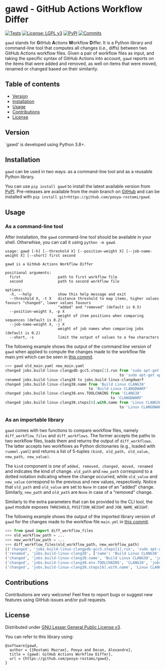 # gawd - GitHub Actions Workflow Differ

[![Tests](https://github.com/pooya-rostami/gawd/actions/workflows/test.yaml/badge.svg?branch=main)](https://github.com/pooya-rostami/gawd/actions/workflows/test.yaml)
[![License: LGPL v3](https://img.shields.io/badge/License-LGPL_v3-blue.svg)](https://www.gnu.org/licenses/lgpl-3.0)
[![PyPI](https://badgen.net/pypi/v/gawd)](https://pypi.org/project/gawd)
[![Commits](https://badgen.net/github/last-commit/pooya-rostami/gawd)](https://github.com/pooya-rostami/gawd/commits/)

`gawd` stands for **G**itHub **A**ctions **W**orkflow **D**iffer.
It is a Python library and command-line tool that computes all changes (i.e., diffs) between two GitHub Actions workflow files.
Given a pair of workflow files as input, and taking the specific syntax of GitHub Actions into account, `gawd` reports on the items that were added and removed, as well on items that were moved, renamed or changed based on their similarity.

## Table of contents

  * [Version](#version)
  * [Installation](#installation)
  * [Usage](#usage)
  * [Contributions](#contributions)
  * [License](#license)

## Version

`gawd' is developed using Python 3.8+.

## Installation

`gawd` can be used in two ways: as a command-line tool and as a reusable Python library.

You can use `pip install gawd` to install the latest available version from [PyPI](https://pypi.org/project/gawd).
Pre-releases are available from the *main* branch on [GitHub](https://github.com/pooya-rostami/gawd)
and can be installed with `pip install git+https://github.com/pooya-rostami/gawd`.

## Usage

### As a command-line tool

After installation, the `gawd` command-line tool should be available in your shell.
Otherwhise, you can call it using `python -m gawd`.

```
usage: gawd [-h] [--threshold X] [--position-weight X] [--job-name-weight X] [--short] first second

gawd is a GitHub Actions Workflow Differ

positional arguments:
  first                 path to first workflow file
  second                path to second workflow file

options:
  -h, --help            show this help message and exit
  --threshold X, -t X   distance threshold to map items, higher values favours "changed", lower values favours
                        "added" and "removed" (default is 0.5)
  --position-weight X, -p X
                        weight of item positions when comparing sequences (default is 0.2)
  --job-name-weight X, -j X
                        weight of job names when comparing jobs (default is 0.2)
  --short, -s           limit the output of values to a few characters
```


The following example shows the output of the command line version of `gawd` when applied to compute the changes made to the workflow file main.yml which can be seen in [this commit](https://github.com/acidanthera/opencorepkg/commit/459849c8c3c16e74b22e4cdb346e73ce95e0a8db).
```python
>>> gawd old_main.yaml new_main.yaml
changed jobs.build-linux-clangpdb-gcc5.steps[1].run from 'sudo apt-get update\nsudo apt-get install nasm ...'
                                                    to 'sudo apt-get update\nsudo apt-get install nasm ...'
renamed jobs.build-linux-clang38 to jobs.build-linux-clangdwarf
changed jobs.build-linux-clang38.name from 'Build Linux CLANG38'
                                      to 'Build Linux CLANGDWARF'
changed jobs.build-linux-clang38.env.TOOLCHAINS from 'CLANG38'
                                                to 'CLANGDWARF'
changed jobs.build-linux-clang38.steps[6].with.name from 'Linux CLANG38 Artifacts'
                                                    to 'Linux CLANGDWARF Artifacts'
```

### As an importable library

`gawd` comes with two functions to compare workflow files, namely `diff_workflow_files` and `diff_workflows`.
The former accepts the paths to two workflow files, loads them and returns the output of `diff_workflows`.
The latter accepts two workflows as Python dictionaries (e.g., loaded with `ruamel.yaml`) and returns a list of 5-tuples `(kind, old_path, old_value, new_path, new_value)`.

The `kind` component is one of `added, removed, changed, moved, renamed` and indicates the kind of change.
`old_path` and `new_path` correspond to a dotted notation indicating where the change occurred, while `old_value` and `new_value` correspond to the previous and new values, respectively.
Notice that `old_path` and `old_value` are set to `None` in case of an "added" change. Similarly, `new_path` and `old_path` are `None` in case of a "removed" change.

Similarly to the extra parameters that can be provided to the CLI tool, the `gawd` module exposes `THRESHOLD`, `POSITION_WEIGHT` and `JOB_NAME_WEIGHT`.


The following example shows the output of the imported library version of `gawd` for the changes made to the workflow file `main.yml` in [this commit](https://github.com/acidanthera/opencorepkg/commit/459849c8c3c16e74b22e4cdb346e73ce95e0a8db).
```python
>>> from gawd import diff_workflow_files
>>> old_workflow_path = ...
>>> new_workflow_path = ...
>>> diff_workflow_files(old_workflow_path, new_workflow_path)
[('changed', 'jobs.build-linux-clangpdb-gcc5.steps[1].run', 'sudo apt-get update\nsudo apt-get install nasm ...', 'jobs.build-linux-clangpdb-gcc5.steps[1].run', 'sudo apt-get update\nsudo apt-get install nasm ...'),
('renamed', 'jobs.build-linux-clang38', {'name': 'Build Linux CLANG38', ...}, 'jobs.build-linux-clangdwarf', {'name': 'Build Linux CLANGDWARF', ...}),
('changed', 'jobs.build-linux-clang38.name', 'Build Linux CLANG38', 'jobs.build-linux-clangdwarf.name', 'Build Linux CLANGDWARF'),
('changed', 'jobs.build-linux-clang38.env.TOOLCHAINS', 'CLANG38', 'jobs.build-linux-clangdwarf.env.TOOLCHAINS', 'CLANGDWARF'),
('changed', 'jobs.build-linux-clang38.steps[6].with.name', 'Linux CLANG38 Artifacts', 'jobs.build-linux-clangdwarf.steps[6].with.name', 'Linux CLANGDWARF Artifacts')]
```

## Contributions

Contributions are very welcome!
Feel free to report bugs or suggest new features using GitHub issues and/or pull requests.

## License

Distributed under [GNU Lesser General Public License v3](https://github.com/pooya-rostami/gawd/blob/main/LICENSE.txt).

You can refer to this library using:

```
@software{gawd,
  author = {{Rostami Mazrae}, Pooya and Decan, Alexandre},
  title = {gawd: GitHub Actions Workflow Differ},
  url = {https://github.com/pooya-rostami/gawd},
}
```
